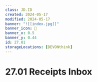```yaml
---
class: JD.ID
created: 2024-05-17
modified: 2024-05-17
banner: "![[index.jpg]]"
banner_icon: 📇
banner_x: 0.5
banner_y: 0.44
id: 27.01
storageLocations: [DEVONthink]
---
```


# 27.01 Receipts Inbox
